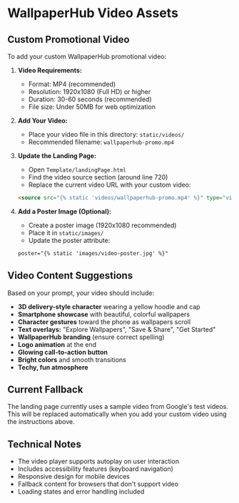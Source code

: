 # WallpaperHub Video Assets

## Custom Promotional Video

To add your custom WallpaperHub promotional video:

1. **Video Requirements:**
   - Format: MP4 (recommended)
   - Resolution: 1920x1080 (Full HD) or higher
   - Duration: 30-60 seconds (recommended)
   - File size: Under 50MB for web optimization

2. **Add Your Video:**
   - Place your video file in this directory: `static/videos/`
   - Recommended filename: `wallpaperhub-promo.mp4`

3. **Update the Landing Page:**
   - Open `Template/landingPage.html`
   - Find the video source section (around line 720)
   - Replace the current video URL with your custom video:
   ```html
   <source src="{% static 'videos/wallpaperhub-promo.mp4' %}" type="video/mp4">
   ```

4. **Add a Poster Image (Optional):**
   - Create a poster image (1920x1080 recommended)
   - Place it in `static/images/`
   - Update the poster attribute:
   ```html
   poster="{% static 'images/video-poster.jpg' %}"
   ```

## Video Content Suggestions

Based on your prompt, your video should include:

- **3D delivery-style character** wearing a yellow hoodie and cap
- **Smartphone showcase** with beautiful, colorful wallpapers
- **Character gestures** toward the phone as wallpapers scroll
- **Text overlays:** "Explore Wallpapers", "Save & Share", "Get Started"
- **WallpaperHub branding** (ensure correct spelling)
- **Logo animation** at the end
- **Glowing call-to-action button**
- **Bright colors** and smooth transitions
- **Techy, fun atmosphere**

## Current Fallback

The landing page currently uses a sample video from Google's test videos. This will be replaced automatically when you add your custom video using the instructions above.

## Technical Notes

- The video player supports autoplay on user interaction
- Includes accessibility features (keyboard navigation)
- Responsive design for mobile devices
- Fallback content for browsers that don't support video
- Loading states and error handling included
